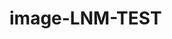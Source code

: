 # image-LNM-TEST
<!DOCTYPE html>
<html lang="fr">
<head>
    <meta charset="UTF-8">
    <meta name="viewport" content="width=device-width, initial-scale=1.0">
    <title>Référentiel d'images Lamidey Noury Medical</title>
    <style>
        .blue-text {
            color: blue;
        }

        .category {
            margin-top: 20px;
        }

        .product {
            margin-top: 10px;
        }
    </style>
</head>
<body>

    <span style="color:blue;">Bienvenue dans le référentiel d'images Lamidey Noury Medical, mettant en vedette une variété d'outils médicaux de haute qualité. Explorez les différentes catégories ci-dessous pour découvrir les produits disponibles.</span>

    <details>
        <summary>Cliquez pour afficher</summary>
        <ul>
            <li><a href="#adaptateurs">Adaptateurs</a></li>
            <li><a href="#argons">Argons</a></li>
            <!-- Ajoutez d'autres catégories ici -->
        </ul>
    </details>

    <!-- Catégorie : Adaptateurs -->
    <div class="category" id="adaptateurs">
        <h2>Adaptateurs</h2>

        <!-- Produit : Adaptateur V11KA88 -->
        <div class="product">
            <h3><span class="blue-text">Adaptateur V11KA88</span></h3>
            <img src="V11KA88.jpg" alt="Adaptateur V11KA88" width="200"/>
        </div>

        <!-- Ajoutez d'autres produits ici -->
    </div>

    <!-- Catégorie : Argons -->
    <div class="category" id="argons">
        <h2>Argons</h2>

        <!-- Produit : Argon V11A201 -->
        <div class="product">
            <h3><span class="blue-text">Argon V11A201</span></h3>
            <img src="V11A201.jpg" alt="Argon V11A201" width="200"/>
        </div>

        <!-- Ajoutez d'autres produits ici -->
    </div>

    <!-- Ajoutez d'autres catégories ici -->

</body>
</html>
